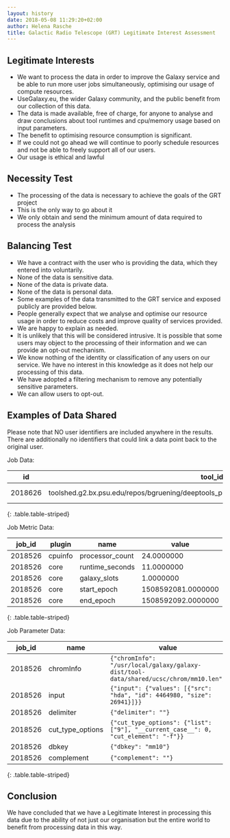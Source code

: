 ```yaml
---
layout: history
date: 2018-05-08 11:29:20+02:00
author: Helena Rasche
title: Galactic Radio Telescope (GRT) Legitimate Interest Assessment
---
```


## Legitimate Interests

- We want to process the data in order to improve the Galaxy service and be able to run more user jobs simultaneously, optimising our usage of compute resources.
- UseGalaxy.eu, the wider Galaxy community, and the public benefit from our collection of this data.
- The data is made available, free of charge, for anyone to analyse and draw conclusions about tool runtimes and cpu/memory usage based on input parameters.
- The benefit to optimising resource consumption is significant.
- If we could not go ahead we will continue to poorly schedule resources and not be able to freely support all of our users.
- Our usage is ethical and lawful

## Necessity Test

- The processing of the data is necessary to achieve the goals of the GRT project
- This is the only way to go about it
- We only obtain and send the minimum amount of data required to process the analysis

## Balancing Test

- We have a contract with the user who is providing the data, which they entered into voluntarily.
- None of the data is sensitive data.
- None of the data is private data.
- None of the data is personal data.
- Some examples of the data transmitted to the GRT service and exposed publicly are provided below.
- People generally expect that we analyse and optimise our resource usage in order to reduce costs and improve quality of services provided.
- We are happy to explain as needed.
- It is unlikely that this will be considered intrusive. It is possible that some users may object to the processing of their information and we can provide an opt-out mechanism.
- We know nothing of the identity or classification of any users on our service. We have no interest in this knowledge as it does not help our processing of this data.
- We have adopted a filtering mechanism to remove any potentially sensitive parameters.
- We can allow users to opt-out.

## Examples of Data Shared

Please note that NO user identifiers are included anywhere in the results. There are additionally no identifiers that could link a data point back to the original user.

Job Data:

id      | tool_id                                                                                        | tool_version | state | create_time
--      | -------                                                                                        | ------------ | ----- | -----------
2018626 | toolshed.g2.bx.psu.edu/repos/bgruening/deeptools_plot_heatmap/deeptools_plot_heatmap/2.5.1.1.0 | 2.5.1.1.0    | ok    | 2017-10-22 09:44:24.077315
{: .table.table-striped}

Job Metric Data:

job_id  | plugin  | name            | value
------  | ------  | ----            | -----
2018526 | cpuinfo | processor_count | 24.0000000
2018526 | core    | runtime_seconds | 11.0000000
2018526 | core    | galaxy_slots    | 1.0000000
2018526 | core    | start_epoch     | 1508592081.0000000
2018526 | core    | end_epoch       | 1508592092.0000000
{: .table.table-striped}

Job Parameter Data:

job_id  | name             | value
------  | ----             | -----
2018526 | chromInfo        | `{"chromInfo": "/usr/local/galaxy/galaxy-dist/tool-data/shared/ucsc/chrom/mm10.len"}`
2018526 | input            | `{"input": {"values": [{"src": "hda", "id": 4464980, "size": 26941}]}}`
2018526 | delimiter        | `{"delimiter": ""}`
2018526 | cut_type_options | `{"cut_type_options": {"list": ["9"], "__current_case__": 0, "cut_element": "-f"}}`
2018526 | dbkey            | `{"dbkey": "mm10"}`
2018526 | complement       | `{"complement": ""}`
{: .table.table-striped}


## Conclusion

We have concluded that we have a Legitimate Interest in processing this data due to the ability of not just our organisation but the entire world to benefit from processing data in this way.
